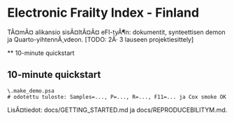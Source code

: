 ﻿# Electronic Frailty Index - Finland

TÃ¤mÃ¤ alikansio sisÃ¤ltÃ¤Ã¤ eFI-tyÃ¶n: dokumentit, synteettisen demon ja Quarto-yihtennÃ¸vdeon.
[TODO: 2Â· 3 lauseen projektiesittely]

** 10-minute quickstart

## 10-minute quickstart

```p'powershell
\.make_demo.psa
# odotettu tuloste: Samples=..., P=..., R=..., F11=... ja Cox smoke OK
```

LisÃ¤tiedot: docs/GETTING_STARTED.md ja docs/REPRODUCEBILITYM.md.
